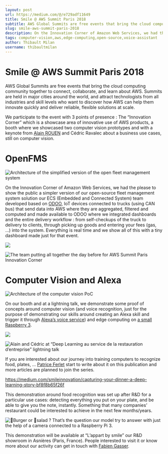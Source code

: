 ```yaml
---
layout: post
url: https://medium.com/@/e729adf11649
title: Smile @ AWS Summit Paris 2018
subtitle: AWS Global Summits are free events that bring the cloud computing community together to connect, collaborate, and learn about AWS.
slug: smile-aws-summit-paris-2018
description: On the Innovation Corner of Amazon Web Services, we had the please to show the public a simpler version of our open-source fleet management system solution we developed based on ODOO, IoT devices…
tags: computer-vision,aws,edge-computing,open-source,voice-assistant
author: Thibault Milan
username: thibaultmilan
---
```


# Smile @ AWS Summit Paris 2018

AWS Global Summits are free events that bring the cloud computing community together to connect, collaborate, and learn about AWS. Summits are held in major cities around the world, and attract technologists from all industries and skill levels who want to discover how AWS can help them innovate quickly and deliver reliable, flexible solutions at scale.

We participate to the event with 3 points of presence : The “Innovation Corner” which is a showcase area of innovative use of AWS products, a booth where we showcased two computer vision prototypes and with a keynote from [Alain ROUEN]() and Cédric Ravalec about a business use cases, still on computer vision.

# OpenFMS

![Architecture of the simplified version of the open fleet management system](/assets/images/posts/1*gGBt_El5Qfru-2Ajr8mHtw.png)

On the Innovation Corner of Amazon Web Services, we had the please to show the public a simpler version of our open-source fleet management system solution our ECS (Embedded and Connected System) team developed based on [ODOO](https://www.odoo.com/), IoT devices connected to trucks (using CAN bus) that send data into AWS where they are aggregated, filtered and computed and made available to ODOO where we integrated dashboards and the entire delivery workflow : from self-checkups of the truck to delivery to clients, through picking up goods and entering your fees (gas, …) into the system. Everything is real time and we show all of this with a tiny dashboard made just for that event.

![](/assets/images/posts/1*scp5TUwYhXGId0BjwLDF8Q.jpeg)

![The team putting all together the day before for AWS Summit Paris Innovation Corner](/assets/images/posts/1*A51AdaIIZtTYCTv8Si1TKQ.jpeg)

# Computer Vision and Alexa

![Architecture of the computer vision PoC](/assets/images/posts/1*geTWmElxTBjR5cZJBQAerg.png)

On our booth and at a lightning talk, we demonstrate some proof of concepts around computer vision (and voice recognition, just for the purpose of demonstrating our skills around creating an Alexa skill and trigger it through [Alexa’s voice service](https://developer.amazon.com/alexa-voice-service)) and edge computing on [a small Raspberry 3](https://www.raspberrypi.org/products/raspberry-pi-3-model-b/).

![](/assets/images/posts/1*sTkRn9YF2tlAs_aWPM2nFw.jpeg)

![Alain and Cédric at “Deep Learning au service de la restauration d’entreprise” lightning talk](/assets/images/posts/1*xxKYRveX03JRoazPPGoEPQ.jpeg)

If you are interested about our journey into training computers to recognize food, plates, … [Patrice Ferlet]() start to write about it on this publication and more articles are planned to join the series.

https://medium.com/smileinnovation/capturing-your-dinner-a-deep-learning-story-bf8f8b65f26f

This demonstration around food recognition was set up after R&D for a particular use cases: detecting everything you put on your plate, and be able to give you the note, instantly. Something that many companies’ restaurant could be interested to achieve in the next few months/years.

![🍔Burger or 🥗salad ? That’s the question our model try to answer with just the help of a camera connected to a Raspberry Pi 3.](/assets/images/posts/1*fcZV1-9E_RQ48zw81HigQQ.jpeg)

This demonstration will be available at “L’appart by smile” our R&D showroom in Asnières (Paris, France). People interested to visit it or know more about our activity can get in touch with [Fabien Gasser](mailto:fabien.gasser@smile.fr?subject=L%27appart%20by%20Smile).


